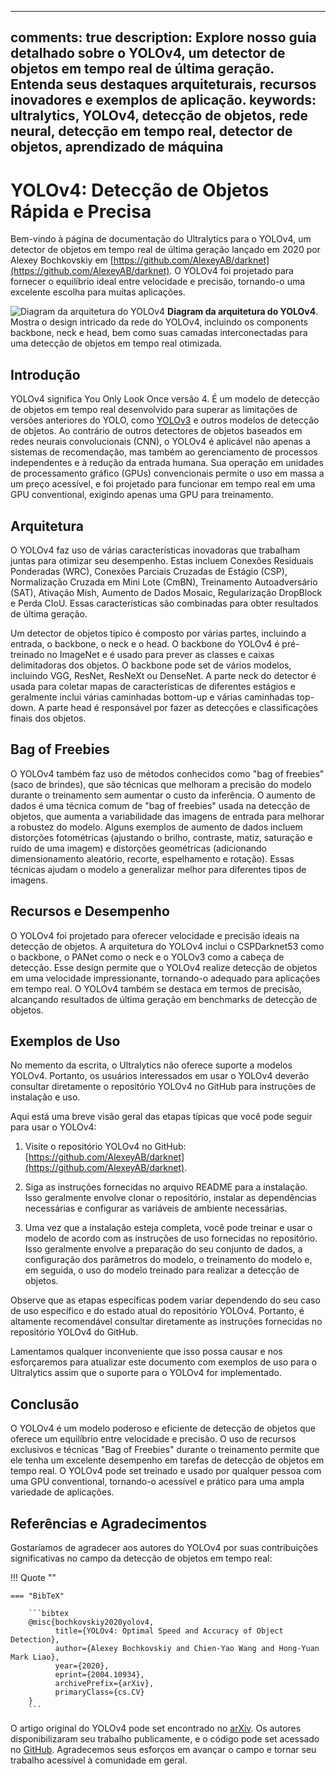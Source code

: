 ______________________________________________________________________

## comments: true description: Explore nosso guia detalhado sobre o YOLOv4, um detector de objetos em tempo real de última geração. Entenda seus destaques arquiteturais, recursos inovadores e exemplos de aplicação. keywords: ultralytics, YOLOv4, detecção de objetos, rede neural, detecção em tempo real, detector de objetos, aprendizado de máquina

# YOLOv4: Detecção de Objetos Rápida e Precisa

Bem-vindo à página de documentação do Ultralytics para o YOLOv4, um detector de objetos em tempo real de última geração lançado em 2020 por Alexey Bochkovskiy em [https://github.com/AlexeyAB/darknet](https://github.com/AlexeyAB/darknet). O YOLOv4 foi projetado para fornecer o equilíbrio ideal entre velocidade e precisão, tornando-o uma excelente escolha para muitas aplicações.

![Diagram da arquitetura do YOLOv4](https://user-images.githubusercontent.com/26833433/246185689-530b7fe8-737b-4bb0-b5dd-de10ef5aface.png) **Diagram da arquitetura do YOLOv4**. Mostra o design intricado da rede do YOLOv4, incluindo os components backbone, neck e head, bem como suas camadas interconectadas para uma detecção de objetos em tempo real otimizada.

## Introdução

YOLOv4 significa You Only Look Once versão 4. É um modelo de detecção de objetos em tempo real desenvolvido para superar as limitações de versões anteriores do YOLO, como [YOLOv3](yolov3.md) e outros modelos de detecção de objetos. Ao contrário de outros detectores de objetos baseados em redes neurais convolucionais (CNN), o YOLOv4 é aplicável não apenas a sistemas de recomendação, mas também ao gerenciamento de processos independentes e à redução da entrada humana. Sua operação em unidades de processamento gráfico (GPUs) convencionais permite o uso em massa a um preço acessível, e foi projetado para funcionar em tempo real em uma GPU conventional, exigindo apenas uma GPU para treinamento.

## Arquitetura

O YOLOv4 faz uso de várias características inovadoras que trabalham juntas para otimizar seu desempenho. Estas incluem Conexões Residuais Ponderadas (WRC), Conexões Parciais Cruzadas de Estágio (CSP), Normalização Cruzada em Mini Lote (CmBN), Treinamento Autoadversário (SAT), Ativação Mish, Aumento de Dados Mosaic, Regularização DropBlock e Perda CIoU. Essas características são combinadas para obter resultados de última geração.

Um detector de objetos típico é composto por várias partes, incluindo a entrada, o backbone, o neck e o head. O backbone do YOLOv4 é pré-treinado no ImageNet e é usado para prever as classes e caixas delimitadoras dos objetos. O backbone pode set de vários modelos, incluindo VGG, ResNet, ResNeXt ou DenseNet. A parte neck do detector é usada para coletar mapas de características de diferentes estágios e geralmente inclui várias caminhadas bottom-up e várias caminhadas top-down. A parte head é responsável por fazer as detecções e classificações finais dos objetos.

## Bag of Freebies

O YOLOv4 também faz uso de métodos conhecidos como "bag of freebies" (saco de brindes), que são técnicas que melhoram a precisão do modelo durante o treinamento sem aumentar o custo da inferência. O aumento de dados é uma técnica comum de "bag of freebies" usada na detecção de objetos, que aumenta a variabilidade das imagens de entrada para melhorar a robustez do modelo. Alguns exemplos de aumento de dados incluem distorções fotométricas (ajustando o brilho, contraste, matiz, saturação e ruído de uma imagem) e distorções geométricas (adicionando dimensionamento aleatório, recorte, espelhamento e rotação). Essas técnicas ajudam o modelo a generalizar melhor para diferentes tipos de imagens.

## Recursos e Desempenho

O YOLOv4 foi projetado para oferecer velocidade e precisão ideais na detecção de objetos. A arquitetura do YOLOv4 inclui o CSPDarknet53 como o backbone, o PANet como o neck e o YOLOv3 como a cabeça de detecção. Esse design permite que o YOLOv4 realize detecção de objetos em uma velocidade impressionante, tornando-o adequado para aplicações em tempo real. O YOLOv4 também se destaca em termos de precisão, alcançando resultados de última geração em benchmarks de detecção de objetos.

## Exemplos de Uso

No memento da escrita, o Ultralytics não oferece suporte a modelos YOLOv4. Portanto, os usuários interessados em usar o YOLOv4 deverão consultar diretamente o repositório YOLOv4 no GitHub para instruções de instalação e uso.

Aqui está uma breve visão geral das etapas típicas que você pode seguir para usar o YOLOv4:

1. Visite o repositório YOLOv4 no GitHub: [https://github.com/AlexeyAB/darknet](https://github.com/AlexeyAB/darknet).

2. Siga as instruções fornecidas no arquivo README para a instalação. Isso geralmente envolve clonar o repositório, instalar as dependências necessárias e configurar as variáveis de ambiente necessárias.

3. Uma vez que a instalação esteja completa, você pode treinar e usar o modelo de acordo com as instruções de uso fornecidas no repositório. Isso geralmente envolve a preparação do seu conjunto de dados, a configuração dos parâmetros do modelo, o treinamento do modelo e, em seguida, o uso do modelo treinado para realizar a detecção de objetos.

Observe que as etapas específicas podem variar dependendo do seu caso de uso específico e do estado atual do repositório YOLOv4. Portanto, é altamente recomendável consultar diretamente as instruções fornecidas no repositório YOLOv4 do GitHub.

Lamentamos qualquer inconveniente que isso possa causar e nos esforçaremos para atualizar este documento com exemplos de uso para o Ultralytics assim que o suporte para o YOLOv4 for implementado.

## Conclusão

O YOLOv4 é um modelo poderoso e eficiente de detecção de objetos que oferece um equilíbrio entre velocidade e precisão. O uso de recursos exclusivos e técnicas "Bag of Freebies" durante o treinamento permite que ele tenha um excelente desempenho em tarefas de detecção de objetos em tempo real. O YOLOv4 pode set treinado e usado por qualquer pessoa com uma GPU conventional, tornando-o acessível e prático para uma ampla variedade de aplicações.

## Referências e Agradecimentos

Gostaríamos de agradecer aos autores do YOLOv4 por suas contribuições significativas no campo da detecção de objetos em tempo real:

!!! Quote ""

````
=== "BibTeX"

    ```bibtex
    @misc{bochkovskiy2020yolov4,
          title={YOLOv4: Optimal Speed and Accuracy of Object Detection},
          author={Alexey Bochkovskiy and Chien-Yao Wang and Hong-Yuan Mark Liao},
          year={2020},
          eprint={2004.10934},
          archivePrefix={arXiv},
          primaryClass={cs.CV}
    }
    ```
````

O artigo original do YOLOv4 pode set encontrado no [arXiv](https://arxiv.org/abs/2004.10934). Os autores disponibilizaram seu trabalho publicamente, e o código pode set acessado no [GitHub](https://github.com/AlexeyAB/darknet). Agradecemos seus esforços em avançar o campo e tornar seu trabalho acessível à comunidade em geral.
